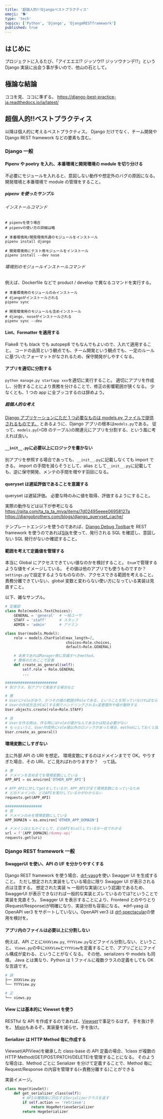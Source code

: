 ```yaml
---
title: '超個人的!!Djangoベストプラクティス'
emoji: '🐕'
type: 'tech'
topics: ['Python', 'Django', 'DjangoRESTframework']
published: true
---
```


## はじめに

プロジェクトに入るたび、「アイエエエ!? ジッソウ!? ジッソウナンデ!?」という Django 実装に出会う事が多いので、他山の石として。

## 極論な結論

ココを見、ココに準ずる。
https://django-best-practice-ja.readthedocs.io/ja/latest/

## 超個人的!!ベストプラクティス

以降は個人的に考えるベストプラクティス。
Django だけでなく、チーム開発や Django REST framework などの要素も含む。

### Django 一般

#### Pipenv や poetry を入れ、本番環境と開発環境の module を切り分ける

不必要にモジュールを入れると、意図しない動作や想定外のバグの原因になる。開発環境と本番環境で module の管理をすること。

##### pipenv を使ったサンプル

###### インストールコマンド

```bash:モジュールのインストール
# pipenvを使う場合
# pipenvの使い方の詳細は略

# 本番環境用/開発環境共通のモジュールをインストール
pipenv install django

# 開発環境用にテスト用モジュールをインストール
pipenv install --dev nose
```

###### 環境別のモジュールインストールコマンド

例えば、Dockerfile などで product / develop で異なるコマンドを実行する。

```bash:product環境へのモジュールインストール
# 本番環境用のモジュールのみインストール
# djangoがインストールされる
pipenv sync
```

```bash:develop環境へのモジュールインストール
# 開発環境用のモジュールも含めインストール
# django, noseがインストールされる
pipenv sync --dev
```

#### Lint、Formatter を適用する

Flake8 でも black でも autopep8 でもなんでもよいので、入れて適用すること。
コードの品質という観点でも、チーム開発という観点でも、一定のルールに基づいたフォーマットがなされるため、保守開発がしやすくなる。

#### アプリを適切に分割する

`python manage.py startapp xxx`を適切に実行すること。
適切にアプリを作成し、分割することにより責務を分けることで、修正の影響範囲が狭くなる。
少なくとも、1 つの app に全ブッコするのは辞めよう。

##### 超個人的な考え

[Django アプリケーションにただ 1 つ必要なものは models.py ファイルで提供されるものです。](https://django-best-practice-ja.readthedocs.io/ja/latest/applications.html#id3)
とあるように、Django アプリの根本は`models.py`である。
従って、`models.py`(=DB のテーブル)の関連元にアプリを分割する、という風に考えれば良い。

#### `__init__.py`に必要以上にロジックを書かない

別アプリを参照する場合であっても、`__init__.py`に記載しなくても import できる。
import の手間を減らそうとして、alias として`__init__.py`に記載しても、逆に保守開発、メンテの手間を増やす羽目になる。

#### queryset は遅延評価であることを意識する

queryset は遅延評価。
必要な時のみに値を取得、評価するようにすること。

実際の動作などは以下が参考になる
https://qiita.com/ta_ta_ta_miya/items/7d02495eeee06958127a
https://djangobrothers.com/blogs/django_queryset_cache/

テンプレートエンジンを使うのであれば、[Django Debug Toolbar](https://django-debug-toolbar.readthedocs.io/en/latest/)を
REST framework を使うのであれば[Silk](https://github.com/jazzband/django-silk)を使って、発行される SQL を確認し、意図しない SQL 発行がないか確認すること。

#### 範囲を考えて定義値を管理する

本当に Global にアクセスできていい値なのかを検討すること。
`Enum`で管理するような値をイメージしている。
その値は他のアプリでも使うものですか？`settings.py`で設定するようなものなのか、アクセスできる範囲を考えること。
責務分離できていない、global 変数と変わらない使い方になっている実装は見直すこと。

以下、雑なサンプル。

```python
# 定義部
class Role(models.TextChoices):
    GENERAL = 'general'  # 一般ユーザ
    STAFF = 'staff'      # スタッフ
    ADMIN = 'admin'      # アドミン

class User(models.Model):
    role = models.CharField(max_length=2,
                            choices=Role.choices,
                            default=Role.GENERAL)

    # 本来であればManager側に具備すべきmethod。
    # 簡易のためここで定義
    def create_as_general(self):
        self.role = Role.GENERAL
        ...

########################
# 別クラス、別アプリで実装する場合など

# 悪
# Userにroleがあり、かつその値の範囲がRoleである、ということを知っていなければならない
# Userの作成方法がCallする側でハンドリングされる=変更箇所や値が散財する
User.objects.create(role=Role.STAFF)

# 良
# Userを作る側は、作る時にはroleの値がなんであるかは知る必要がない
# もっというと、User作成時にrole値以外のロジックがあった場合、methodにしておくと抜け漏れがなくなる
User.create_as_general()
```

#### 環境変数にしすぎない

主に外部 API の URI を想定。
環境変数にするのはドメインまでで OK。やりすぎた場合、その URI、どこ見ればわかりますか？　って話。

```python
# 悪
# ドメインを含め全てを環境変数にしている
APP_API = os.environ['OTHER_APP_API']

# APP_APIに対してgetをしているが、APP_APIが全て環境変数になっているため
# どのドメインの、どのAPIを実行しているかがわからない
requests.get(APP_API)

#################
# 良
# ドメインのみを環境変数にしている
APP_DOMAIN = os.environ['OTHER_APP_DOMAIN']

# ドメインはともかくとして、どのAPIをcallしているか一目でわかる
url = f'{APP_DOMAIN}/dummy-api'
requests.get(uri)
```

### Django REST framework 一般

#### SwaggerUI を使い、API の I/F を分かりやすくする

Django REST framework を使う場合、[drf-yasg](https://drf-yasg.readthedocs.io/en/stable/)を使い Swagger UI を生成すること。
ただし想定された実装をしている場合に限り Swagger UI が表示される点は注意する。
想定された実装 ≒ 一般的な実装(という認識)であるため、SwaggerUI が表示できなければ一般的な実装とズレているのでは?ということで実装を見直そう。
Swagger UI を表示することにより、Frontend とのやりとり(Request/Response)が明確になり、実装分担も容易になる。
※drf-yasg は OpenAPI ver3 をサポートしていない。OpenAPI ver3 は [drf-spectacular](https://drf-spectacular.readthedocs.io/en/latest/)の使用を検討を。

#### アプリ内のファイルは必要以上に分割しない

例えば、API ごとに`XXXView.py`, `YYYView.py`などファイル分割しない、ということ。
`Views.py`の中に`XXXView`と`YYYView`を定義することで、アプリごとにファイル構成が変わる、ということがなくなる。
その他、serializers や models も同様。
Java とは異なり、Python は 1 ファイルに複数クラスの定義をしても OK な言語です。

```bash
# 誤
├── XXXView.py
└── YYYView.py

# 正
└── views.py
```

#### View には基本的に Viewset を使う

RESTful な API を作成するのであれば、[Viewset](https://www.django-rest-framework.org/api-guide/viewsets/)で事足りるはず。
手を抜け手を。
[Mixin](https://www.django-rest-framework.org/api-guide/viewsets/#example_3)もあるぞ。実装量を減らせ。手を抜け。

#### Serializer は HTTP Method 毎に作成する

Viewset(APIView)を継承した class-base の API 定義の場合、1class が複数の HTTP Method(GET/POST/PATCH/DELETE)を管理することになる。
そのような場合は、Method ごとに Serializer を分けて定義することで、Method 毎に Request/Response の内容を管理する(=責務分離する)ことができる

実装イメージ。

```python
class Hoge(ViewSet):
    def get_serializer_class(self):
        # APIの種類毎に対応するSerializerクラスを返す
        if self.action == 'retrieve':
            return HogeRetrieveSerializer
        return HogeSerializer
```
